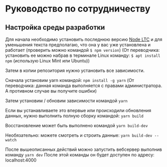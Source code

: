# Руководство по сотрудничеству

## Настройка среды разработки

Для начала необходимо установить последнюю версию [Node LTC](https://nodejs.org/en/) и для уменьшения текста предполагаю, что она у вас уже установлена и работает (проверить можно командой ``$ npm version``) (От переводчика: установить ее можно набрав в терминале Linux команду: ``$ apt install npm`` (использую Linux Mint или Ubuntu))

Затем в копии репозитория нужно установить все зависимости.

 Сначала установим yarn командой:
``npm install -g yarn``
(От переводчика: данная команда выполняется с правами администратора. А противном случае вы получите ошибки)

 Затем установим / обновим зависимости командой
``yarn`` 

 Если вы устанавливаете это впервые или происходили обновления данных, нужно выполнить полную сборку командой:
``yarn build``

 Восстановление может быть выполнено командой
``yarn build-dev``

Необязательно: можете смотреть и строить данные:
``yarn build-dev --watch``

После вышеописанных действий можно запустить вебсервер выполнив команду
``yarn dev``
После этой команды он будет доступен по адресу: localhost:4000
